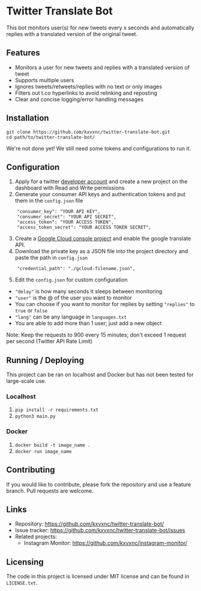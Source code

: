 # Twitter Translate Bot

This bot monitors user(s) for new tweets every x seconds and automatically replies with a translated version of the original tweet.


## Features

* Monitors a user for new tweets and replies with a translated version of tweet
* Supports multiple users
* Ignores tweets/retweets/replies with no text or only images
* Filters out t.co hyperlinks to avoid relinking and reposting
* Clear and concise logging/error handling messages


## Installation

```
git clone https://github.com/kxvxnc/twitter-translate-bot.git
cd path/to/twitter-translate-bot/
```
We're not done yet! We still need some tokens and configurations to run it.


## Configuration

1. Apply for a twitter [developer account](https://developer.twitter.com/en/application/use-case) and create a new 
project on the dashboard with Read and Write permissions
2. Generate your consumer API keys and authentication tokens and put them in the `config.json` file
```
    "consumer_key": "YOUR API KEY",
    "consumer_secret": "YOUR API SECRET",
    "access_token": "YOUR ACCESS TOKEN",
    "access_token_secret": "YOUR ACCESS TOKEN SECRET",
```
3. Create a [Google Cloud console project](https://cloud.google.com/translate/docs/basic/setup-basic) and enable the google translate API.
4. Download the private key as a JSON file into the project directory and paste the path in `config.json`
```
    "credential_path": "./gcloud-filename.json",
```
5. Edit the `config.json` for custom configuration
* `"delay"` is how many seconds it sleeps between monitoring
* `"user"` is the @ of the user you want to monitor
* You can choose if you want to monitor for replies by setting `"replies"` to `true` or `false`
* `"lang"` can be any language in `languages.txt`
* You are able to add more than 1 user; just add a new object

Note: Keep the requests to 900 every 15 minutes; don't exceed 1 request per second (Twitter API Rate Limit)


## Running / Deploying

This project can be ran on localhost and Docker but has not been tested for large-scale use.

### Localhost
1. `pip install -r requirements.txt`
2. `python3 main.py`

### Docker
1. `docker build -t image_name .`
2. `docker run image_name`


## Contributing

If you would like to contribute, please fork the repository and use a feature branch. Pull requests are welcome.

## Links

- Repository: https://github.com/kxvxnc/twitter-translate-bot/
- Issue tracker: https://github.com/kxvxnc/twitter-translate-bot/issues
- Related projects:
  - Instagram Monitor: https://github.com/kxvxnc/instagram-monitor/


## Licensing

The code in this project is licensed under MIT license and can be found in `LICENSE.txt`.
